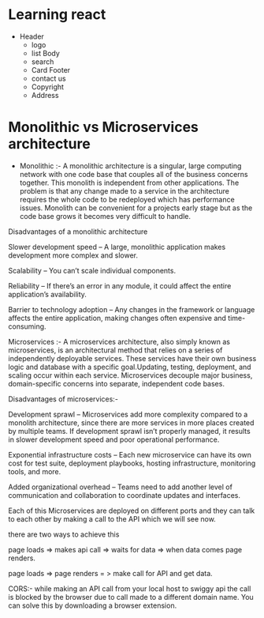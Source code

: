 # Learning react

- Header
  - logo
  - list
    Body
  - search
  - Card
    Footer
  - contact us
  - Copyright
  - Address

# Monolithic vs Microservices architecture

- Monolithic :- A monolithic architecture is a singular, large computing network with one code base that couples all of the business concerns together. This monolith is independent from other applications. The problem is that any change made to a service in the architecture requires the whole code to be redeployed which has performance issues. Monolith can be convenient for a projects early stage but as the code base grows it becomes very difficult to handle.

Disadvantages of a monolithic architecture

Slower development speed – A large, monolithic application makes development more complex and slower.

Scalability – You can’t scale individual components.

Reliability – If there’s an error in any module, it could affect the entire application’s availability.

Barrier to technology adoption – Any changes in the framework or language affects the entire application, making changes often expensive and time-consuming.

Microservices :- A microservices architecture, also simply known as microservices, is an architectural method that relies on a series of independently deployable services. These services have their own business logic and database with a specific goal.Updating, testing, deployment, and scaling occur within each service. Microservices decouple major business, domain-specific concerns into separate, independent code bases.

Disadvantages of microservices:-

Development sprawl – Microservices add more complexity compared to a monolith architecture, since there are more services in more places created by multiple teams. If development sprawl isn’t properly managed, it results in slower development speed and poor operational performance.

Exponential infrastructure costs – Each new microservice can have its own cost for test suite, deployment playbooks, hosting infrastructure, monitoring tools, and more.

Added organizational overhead – Teams need to add another level of communication and collaboration to coordinate updates and interfaces.

Each of this Microservices are deployed on different ports and they can talk to each other by making a call to the API which we will see now.

there are two ways to achieve this

page loads => makes api call => waits for data => when data comes page renders.

page loads => page renders = > make call for API and get data.

CORS:-
while making an API call from your local host to swiggy api the call is blocked by the browser due to call made to a different domain name. You can solve this by downloading a browser extension.
